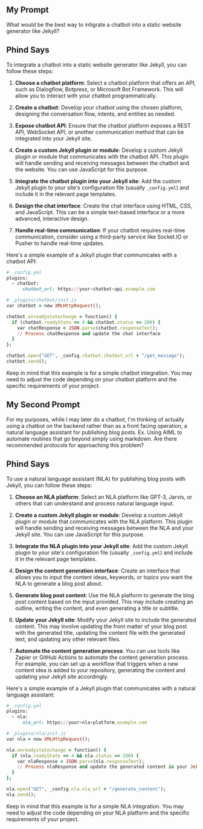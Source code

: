 ## My Prompt
What would be the best way to intigrate a chatbot into a static website generator like Jekyll?

## Phind Says
To integrate a chatbot into a static website generator like Jekyll, you can follow these steps:

1. **Choose a chatbot platform**: Select a chatbot platform that offers an API, such as Dialogflow, Botpress, or Microsoft Bot Framework. This will allow you to interact with your chatbot programmatically.

2. **Create a chatbot**: Develop your chatbot using the chosen platform, designing the conversation flow, intents, and entities as needed.

3. **Expose chatbot API**: Ensure that the chatbot platform exposes a REST API, WebSocket API, or another communication method that can be integrated into your Jekyll site.

4. **Create a custom Jekyll plugin or module**: Develop a custom Jekyll plugin or module that communicates with the chatbot API. This plugin will handle sending and receiving messages between the chatbot and the website. You can use JavaScript for this purpose.

5. **Integrate the chatbot plugin into your Jekyll site**: Add the custom Jekyll plugin to your site's configuration file (usually `_config.yml`) and include it in the relevant page templates.

6. **Design the chat interface**: Create the chat interface using HTML, CSS, and JavaScript. This can be a simple text-based interface or a more advanced, interactive design.

7. **Handle real-time communication**: If your chatbot requires real-time communication, consider using a third-party service like Socket.IO or Pusher to handle real-time updates.

Here's a simple example of a Jekyll plugin that communicates with a chatbot API:

```ruby
# _config.yml
plugins:
  - chatbot:
      chatbot_url: https://your-chatbot-api.example.com

# _plugins/chatbot/init.js
var chatbot = new XMLHttpRequest();

chatbot.onreadystatechange = function() {
  if (chatbot.readyState == 4 && chatbot.status == 200) {
    var chatResponse = JSON.parse(chatbot.responseText);
    // Process chatResponse and update the chat interface
  }
};

chatbot.open("GET", _config.chatbot.chatbot_url + "/get_message");
chatbot.send();
```

Keep in mind that this example is for a simple chatbot integration. You may need to adjust the code depending on your chatbot platform and the specific requirements of your project. 


## My Second Prompt
For my purposes, while I may later do a chatbot, I'm thinking of actually using a chatbot on the backend rather than as a front facing operation, a natural language assistant for publishing blog posts. Ex. Using AIML to automate routines that go beyond simply using markdown. Are there recommended protocols for approaching this problem?

## Phind Says
To use a natural language assistant (NLA) for publishing blog posts with Jekyll, you can follow these steps:

1. **Choose an NLA platform**: Select an NLA platform like GPT-3, Jarvis, or others that can understand and process natural language input.

2. **Create a custom Jekyll plugin or module**: Develop a custom Jekyll plugin or module that communicates with the NLA platform. This plugin will handle sending and receiving messages between the NLA and your Jekyll site. You can use JavaScript for this purpose.

3. **Integrate the NLA plugin into your Jekyll site**: Add the custom Jekyll plugin to your site's configuration file (usually `_config.yml`) and include it in the relevant page templates.

4. **Design the content generation interface**: Create an interface that allows you to input the content ideas, keywords, or topics you want the NLA to generate a blog post about.

5. **Generate blog post content**: Use the NLA platform to generate the blog post content based on the input provided. This may include creating an outline, writing the content, and even generating a title or subtitle.

6. **Update your Jekyll site**: Modify your Jekyll site to include the generated content. This may involve updating the front matter of your blog post with the generated title, updating the content file with the generated text, and updating any other relevant files.

7. **Automate the content generation process**: You can use tools like Zapier or GitHub Actions to automate the content generation process. For example, you can set up a workflow that triggers when a new content idea is added to your repository, generating the content and updating your Jekyll site accordingly.

Here's a simple example of a Jekyll plugin that communicates with a natural language assistant:

```ruby
# _config.yml
plugins:
  - nla:
      nla_url: https://your-nla-platform.example.com

# _plugins/nla/init.js
var nla = new XMLHttpRequest();

nla.onreadystatechange = function() {
  if (nla.readyState == 4 && nla.status == 200) {
    var nlaResponse = JSON.parse(nla.responseText);
    // Process nlaResponse and update the generated content in your Jekyll site
  }
};

nla.open("GET", _config.nla.nla_url + "/generate_content");
nla.send();
```

Keep in mind that this example is for a simple NLA integration. You may need to adjust the code depending on your NLA platform and the specific requirements of your project. 
